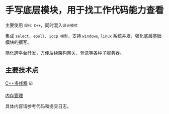 # 手写底层模块，用于找工作代码能力查看

主要使用 `现代 C++`，同时混入`设计模式` 

集成 `select, epoll, iocp 模型`，支持 `windows`, `linux` 系统并发，强化底层基础模块的撰写。

简化跨平台开发，方便后续架构网关、登录等各种子服务器。

## 主要技术点

[C++多线程](cplusplus/多线程.md) ☑️

[内存管理](cplusplus/内存管理.md)


具体内容请参考代码和提交日志。



